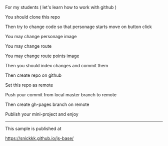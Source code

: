 For my students
( let's learn how to work with github )

You should clone this repo

Then try to change code so that personage starts move on button click

You may change personage image

You may change route

You may change route points image

Then you should index changes and commit them

Then create repo on github

Set this repo as remote

Push your commit from local master branch to remote

Then create gh-pages branch on remote

Publish your mini-project and enjoy

_______________________________________________
This sample is published at

https://snickkk.github.io/js-base/
